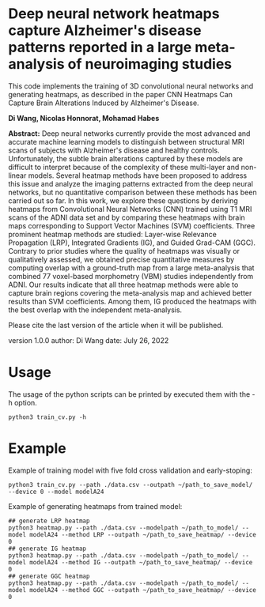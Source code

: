 # Deep neural network heatmaps capture Alzheimer's disease patterns reported in a large meta-analysis of neuroimaging studies
This code implements the training of 3D convolutional neural networks and generating heatmaps, as described in the paper CNN Heatmaps Can Capture Brain Alterations Induced by Alzheimer's Disease.

**Di Wang, Nicolas Honnorat, Mohamad Habes**

**Abstract:**
Deep neural networks currently provide the most advanced and accurate machine learning models to distinguish between structural MRI scans of subjects with Alzheimer's disease and healthy controls. Unfortunately, the subtle brain alterations captured by these models are difficult to interpret because of the complexity of these multi-layer and non-linear models. Several heatmap methods have been proposed to address this issue and analyze the imaging patterns extracted from the deep neural networks, but no quantitative comparison between these methods has been carried out so far. In this work, we explore these questions by deriving heatmaps from Convolutional Neural Networks (CNN) trained using T1 MRI scans of the ADNI data set and by comparing these heatmaps with brain maps corresponding to Support Vector Machines (SVM) coefficients. Three prominent heatmap methods are studied: Layer-wise Relevance Propagation (LRP), Integrated Gradients (IG), and Guided Grad-CAM (GGC). Contrary to prior studies where the quality of heatmaps was visually or qualitatively assessed, we obtained precise quantitative measures by computing overlap with a ground-truth map from a large meta-analysis that combined 77 voxel-based morphometry (VBM) studies independently from ADNI. Our results indicate that all three heatmap methods were able to capture brain regions covering the meta-analysis map and achieved better results than SVM coefficients. Among them, IG produced the heatmaps with the best overlap with the independent meta-analysis.

Please cite the last version of the article when it will be published.

version 1.0.0
author: Di Wang
date: July 26, 2022

# Usage
The usage of the python scripts can be printed by executed them with the -h option.
```
python3 train_cv.py -h
```

# Example
Example of training model with five fold cross validation and early-stoping: 
```
python3 train_cv.py --path ./data.csv --outpath ~/path_to_save_model/ --device 0 --model modelA24
```

Example of generating heatmaps from trained model: 
```
## generate LRP heatmap
python3 heatmap.py --path ./data.csv --modelpath ~/path_to_model/ --model modelA24 --method LRP --outpath ~/path_to_save_heatmap/ --device 0 
## generate IG heatmap
python3 heatmap.py --path ./data.csv --modelpath ~/path_to_model/ --model modelA24 --method IG --outpath ~/path_to_save_heatmap/ --device 0 
## generate GGC heatmap
python3 heatmap.py --path ./data.csv --modelpath ~/path_to_model/ --model modelA24 --method GGC --outpath ~/path_to_save_heatmap/ --device 0 
```

